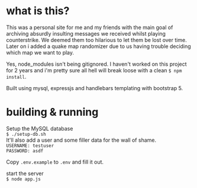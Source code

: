 # what is this?
This was a personal site for me and my friends with the main goal of archiving absurdly insulting messages we received whilst playing counterstrike. We deemed them too hilarious to let them be lost over time.\
Later on i added a quake map randomizer due to us having trouble deciding which map we want to play.

Yes, node_modules isn't being gitignored. I haven't worked on this project for 2 years and i'm pretty sure all hell will break loose with a clean `$ npm install`.

Built using mysql, expressjs and handlebars templating with bootstrap 5.

# building & running
Setup the MySQL database\
```$ ./setup-db.sh```\
It'll also add a user and some filler data for the wall of shame.\
`USERNAME: testuser`\
`PASSWORD: asdf`

Copy `.env.example` to `.env` and fill it out. 

start the server\
```$ node app.js```
